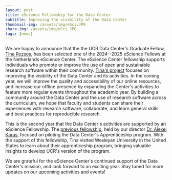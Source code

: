 ```yaml
---
layout: post
title: eScience Fellowship for the Data Center
subtitle: Improving the visibility of the Data Center
thumbnail-img: /assets/img/eSci.JPG
share-img: /assets/img/eSci.JPG
tags: [news]
---
```


We are happy to announce that the the UCR Data Center's Graduate Fellow, [Tina Rozsos](https://www.ucr.nl/academics/academic-program/faculty/academic-staff/tina-rozsos-b-a/), has been selected one of the 2024--2025 eScience Fellows at the Netherlands eScience Center. 
The eScience Center fellowship supports individuals who promote or improve the use of open and sustainable research software within their community. 
[Tina's project](https://www.esciencecenter.nl/fellowship-programme/tina-rozsos/) focuses on improving the visibility of the Data Center and its activities.
In the coming year, we will improve the quality and accessibility of our online resources, and increase our offline presence by expanding the Center's activities to feature more regular events throughout the academic year.
By building a community around the Data Center and the use of research software across the curriculum, we hope that faculty and students can share their experiences with research software, collaborate, and learn general skills and best practices for reproducible research. 

This is the second year that the Data Center's activities are supported by an eScience Fellowship. 
The [previous fellowship](https://www.esciencecenter.nl/fellowship-programme/alexei-karas/), held by our director [Dr. Alexei Karas](https://www.ucr.nl/academics/academic-program/faculty/academic-staff/dr-alexei-karas/), focused on piloting the Data Center's Apprenticeship program.
With the support of this fellowship, Tina visited Wesleyan University in the United States to learn about their apprenticeship program, bringing valuable insights to develop UCR's version of the program.

We are grateful for the eScience Center's continued support of the Data Center's mission, and look forward to an exciting year. Stay tuned for more updates on our upcoming activities and events!